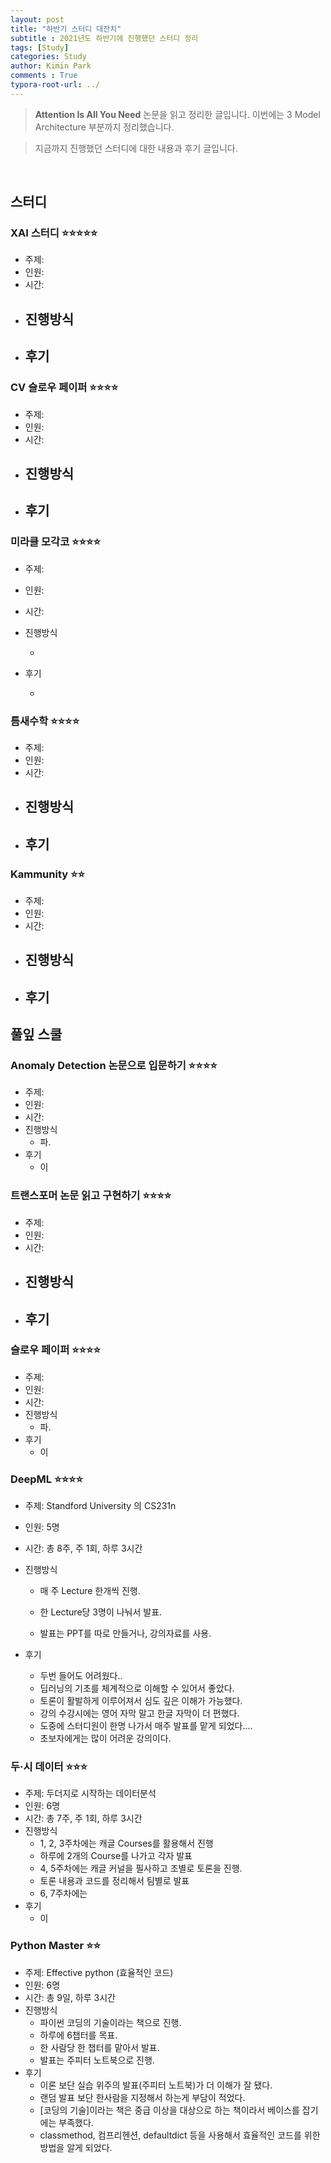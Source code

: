 ```yaml
---
layout: post
title: "하반기 스터디 대잔치"
subtitle : 2021년도 하반기에 진행했던 스터디 정리
tags: [Study]
categories: Study
author: Kimin Park
comments : True
typora-root-url: ../
---
```


> **Attention Is All You Need** 논문을 읽고 정리한 글입니다. 이번에는 3
> Model Architecture 부분까지 정리했습니다. 

> 

> 지금까지 진행했던 스터디에 대한 내용과 후기 글입니다. 

<br>



## 스터디

### XAI 스터디 ⭐⭐⭐⭐⭐

- 주제:
- 인원: 
- 시간: 
- 진행방식
  - 
- 후기
  - 

### CV 슬로우 페이퍼 ⭐⭐⭐⭐

- 주제:
- 인원: 
- 시간: 
- 진행방식
  - 
- 후기
  - 



### 미라클 모각코 ⭐⭐⭐⭐

- 주제:

- 인원: 

- 시간: 

- 진행방식

  - 

- 후기

  - 

  

### 틈새수학 ⭐⭐⭐⭐

- 주제:
- 인원: 
- 시간: 
- 진행방식
  - 
- 후기
  - 



### Kammunity ⭐⭐

- 주제:
- 인원: 
- 시간: 
- 진행방식
  - 
- 후기
  - 





## 풀잎 스쿨

### Anomaly Detection 논문으로 입문하기 ⭐⭐⭐⭐

- 주제:
- 인원: 
- 시간: 
- 진행방식
  - 파.
- 후기
  - 이



### 트랜스포머 논문 읽고 구현하기 ⭐⭐⭐⭐

- 주제:
- 인원: 
- 시간: 
- 진행방식
  - 
- 후기
  - 



### 슬로우 페이퍼 ⭐⭐⭐⭐

- 주제:
- 인원: 
- 시간: 
- 진행방식
  - 파.
- 후기
  - 이



### DeepML ⭐⭐⭐⭐

- 주제:  Standford University 의 CS231n

- 인원: 5명

- 시간: 총 8주, 주 1회, 하루 3시간

- 진행방식

  - 매 주 Lecture 한개씩 진행.

  - 한 Lecture당 3명이 나눠서 발표.
  - 발표는 PPT를 따로 만들거나, 강의자료를 사용.

- 후기

  - 두번 들어도 어려웠다.. 
  - 딥러닝의 기초를 체계적으로 이해할 수 있어서 좋았다.
  - 토론이 활발하게 이루어져서 심도 깊은 이해가 가능했다.
  - 강의 수강시에는 영어 자막 말고 한글 자막이 더 편했다.
  - 도중에 스터디원이 한명 나가서 매주 발표를 맡게 되었다....
  - 초보자에게는 많이 어려운 강의이다.



###  두·시 데이터 ⭐⭐⭐

- 주제: 두더지로 시작하는 데이터분석 
- 인원: 6명
- 시간: 총 7주, 주 1회, 하루 3시간
- 진행방식
  - 1, 2, 3주차에는 캐글 Courses를 활용해서 진행
  - 하루에 2개의 Course를 나가고 각자 발표
  - 4, 5주차에는 캐글 커널을 필사하고 조별로 토론을 진행.
  - 토론 내용과 코드를 정리해서 팀별로 발표
  - 6, 7주차에는
- 후기
  - 이





### Python Master ⭐⭐

- 주제: Effective python (효율적인 코드)
- 인원: 6명
- 시간: 총 9일, 하루 3시간
- 진행방식
  - 파이썬 코딩의 기술이라는 책으로 진행.
  - 하루에 6챕터를 목표.
  - 한 사람당 한 챕터를 맡아서 발표.
  - 발표는 주피터 노트북으로 진행.
- 후기
  - 이론 보단 실습 위주의 발표(주피터 노트북)가 더 이해가 잘 됐다. 
  -  랜덤 발표 보단 한사람을 지정해서 하는게 부담이 적었다. 
  - [코딩의 기술]이라는 책은 중급 이상을 대상으로 하는 책이라서 베이스를 잡기에는 부족했다. 
  - classmethod, 컴프리헨션, defaultdict 등을 사용해서 효율적인 코드를 위한 방법을 알게 되었다.





